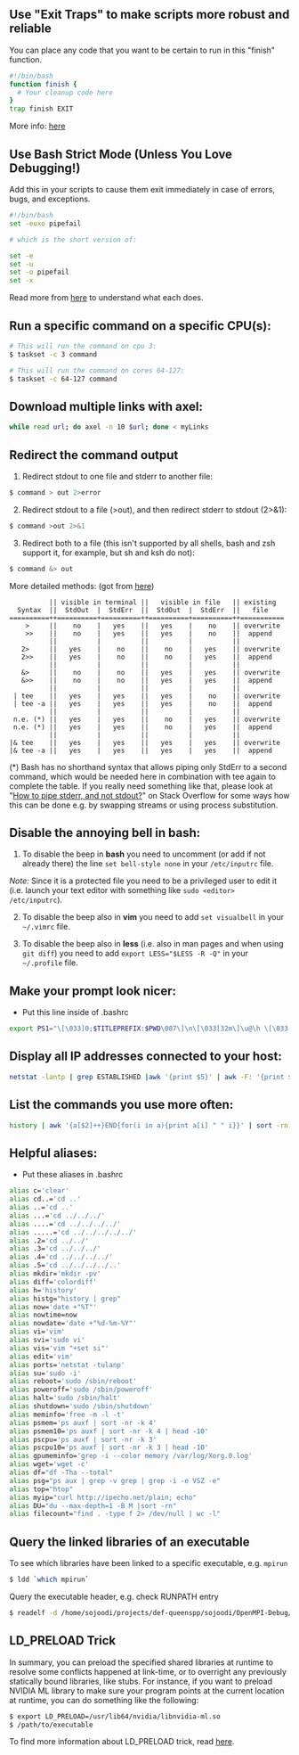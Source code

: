 ## Use "Exit Traps" to make scripts more robust and reliable

You can place any code that you want to be certain to run in this "finish" function.

```bash
#!/bin/bash
function finish {
  # Your cleanup code here
}
trap finish EXIT
```
More info: [here](http://redsymbol.net/articles/bash-exit-traps/)

## Use Bash Strict Mode (Unless You Love Debugging!)

Add this in your scripts to cause them exit immediately in case of errors, bugs, and exceptions.
```bash
#!/bin/bash
set -euxo pipefail

# which is the short version of:

set -e
set -u
set -o pipefail
set -x
```

Read more from [here](http://redsymbol.net/articles/unofficial-bash-strict-mode/) to understand what each does.

## Run a specific command on a specific CPU(s):
```bash
# This will run the command on cpu 3:
$ taskset -c 3 command

# This will run the command on cores 64-127:
$ taskset -c 64-127 command
```

## Download multiple links with axel:
```bash
while read url; do axel -n 10 $url; done < myLinks
```

## Redirect the command output

1. Redirect stdout to one file and stderr to another file:
```bash
$ command > out 2>error
```
2. Redirect stdout to a file (>out), and then redirect stderr to stdout (2>&1):
```bash
$ command >out 2>&1
```
3. Redirect both to a file (this isn't supported by all shells, bash and zsh support it, for example, but sh and ksh do not):
```bash
$ command &> out
```

More detailed methods: (got from [here](https://askubuntu.com/a/731237))

              || visible in terminal ||   visible in file   || existing
      Syntax  ||  StdOut  |  StdErr  ||  StdOut  |  StdErr  ||   file   
    ==========++==========+==========++==========+==========++===========
        >     ||    no    |   yes    ||   yes    |    no    || overwrite
        >>    ||    no    |   yes    ||   yes    |    no    ||  append
              ||          |          ||          |          ||
       2>     ||   yes    |    no    ||    no    |   yes    || overwrite
       2>>    ||   yes    |    no    ||    no    |   yes    ||  append
              ||          |          ||          |          ||
       &>     ||    no    |    no    ||   yes    |   yes    || overwrite
       &>>    ||    no    |    no    ||   yes    |   yes    ||  append
              ||          |          ||          |          ||
     | tee    ||   yes    |   yes    ||   yes    |    no    || overwrite
     | tee -a ||   yes    |   yes    ||   yes    |    no    ||  append
              ||          |          ||          |          ||
     n.e. (*) ||   yes    |   yes    ||    no    |   yes    || overwrite
     n.e. (*) ||   yes    |   yes    ||    no    |   yes    ||  append
              ||          |          ||          |          ||
    |& tee    ||   yes    |   yes    ||   yes    |   yes    || overwrite
    |& tee -a ||   yes    |   yes    ||   yes    |   yes    ||  append
    
(*) Bash has no shorthand syntax that allows piping only StdErr to a second command, which would be needed here in combination with tee again to complete the table. If you really need something like that, please look at "[How to pipe stderr, and not stdout?](https://stackoverflow.com/questions/2342826/how-can-i-pipe-stderr-and-not-stdout)" on Stack Overflow for some ways how this can be done e.g. by swapping streams or using process substitution.

## Disable the annoying bell in bash:

1. To disable the beep in __bash__ you need to uncomment (or add if not already there) the line `set bell-style none` in your `/etc/inputrc` file.

_Note:_ Since it is a protected file you need to be a privileged user to edit it (i.e. launch your text editor with something like `sudo <editor> /etc/inputrc`).

2. To disable the beep also in __vim__ you need to add `set visualbell` in your `~/.vimrc` file.

3. To disable the beep also in __less__ (i.e. also in man pages and when using `git diff`) you need to add `export LESS="$LESS -R -Q"` in your `~/.profile` file.

## Make your prompt look nicer:

- Put this line inside of .bashrc
```bash
export PS1="\[\033]0;$TITLEPREFIX:$PWD\007\]\n\[\033[32m\]\u@\h \[\033[35m\]$MSYSTEM \[\033[33m\]\w\[\033[36m\]\[\033[0m\]\n$ "
```

## Display all IP addresses connected to your host:

```bash
netstat -lantp | grep ESTABLISHED |awk '{print $5}' | awk -F: '{print $1}' | sort -u
```

## List the commands you use more often:

```bash
history | awk '{a[$2]++}END{for(i in a){print a[i] " " i}}' | sort -rn | head
```

## Helpful aliases:

- Put these aliases in .bashrc
```bash
alias c='clear'
alias cd..='cd ..'
alias ..='cd ..'
alias ...='cd ../../../'
alias ....='cd ../../../../'
alias .....='cd ../../../../../'
alias .2='cd ../../'
alias .3='cd ../../../'
alias .4='cd ../../../../'
alias .5='cd ../../../../..'
alias mkdir='mkdir -pv'
alias diff='colordiff'
alias h='history'
alias histg="history | grep"
alias now='date +"%T"'
alias nowtime=now
alias nowdate='date +"%d-%m-%Y"'
alias vi='vim'
alias svi='sudo vi'
alias vis='vim "+set si"'
alias edit='vim'
alias ports='netstat -tulanp'
alias su='sudo -i'
alias reboot='sudo /sbin/reboot'
alias poweroff='sudo /sbin/poweroff'
alias halt='sudo /sbin/halt'
alias shutdown='sudo /sbin/shutdown'
alias meminfo='free -m -l -t'
alias psmem='ps auxf | sort -nr -k 4'
alias psmem10='ps auxf | sort -nr -k 4 | head -10'
alias pscpu='ps auxf | sort -nr -k 3'
alias pscpu10='ps auxf | sort -nr -k 3 | head -10'
alias gpumeminfo='grep -i --color memory /var/log/Xorg.0.log'
alias wget='wget -c'
alias df="df -Tha --total"
alias psg="ps aux | grep -v grep | grep -i -e VSZ -e"
alias top="htop"
alias myip="curl http://ipecho.net/plain; echo"
alias DU="du --max-depth=1 -B M |sort -rn"
alias filecount="find . -type f 2> /dev/null | wc -l"
```

## Query the linked libraries of an executable

To see which libraries have been linked to a specific executable, e.g. `mpirun`
```bash
$ ldd `which mpirun`
```

Query the executable header, e.g. check RUNPATH entry
```bash
$ readelf -d /home/sojoodi/projects/def-queenspp/sojoodi/OpenMPI-Debug/build/bin/mpirun | grep RUNPATH
```

## LD_PRELOAD Trick

In summary, you can preload the specified shared libraries at runtime to resolve some conflicts happened at link-time, or to overright any previously statically bound libraries, like stubs. For instance, if you want to preload NVIDIA ML library to make sure your program points at the current location at runtime, you can do something like the following:
```bash
$ export LD_PRELOAD=/usr/lib64/nvidia/libnvidia-ml.so
$ /path/to/executable
```
To find more information about LD_PRELOAD trick, read [here](https://www.baeldung.com/linux/ld_preload-trick-what-is).

